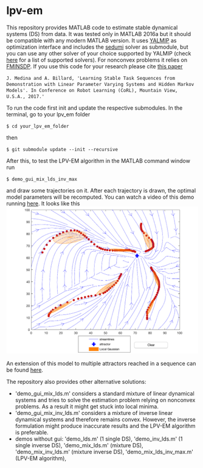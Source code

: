 # lpv-em
This repository provides MATLAB code to estimate stable dynamical systems (DS) from data. It was tested only in MATLAB 2016a but it should be compatible with any modern MATLAB version.
It uses <a href="https://yalmip.github.io/">YALMIP</a> as optimization interface and includes the <a href="https://github.com/sqlp/sedumi">sedumi</a> solver as submodule, but you can use any other solver of your choice supported by YALMIP (check <a href="https://yalmip.github.io/allsolvers/">here</a> for a list of supported solvers). 
For nonconvex problems it relies on <a href="https://de.mathworks.com/matlabcentral/fileexchange/43643-fminsdp">FMINSDP</a>.
If you use this code for your research please cite [this paper](https://infoscience.epfl.ch/record/231069/files/seq_learning.pdf)
```
J. Medina and A. Billard, 'Learning Stable Task Sequences from Demonstration with Linear Parameter Varying Systems and Hidden Markov Models'. In Conference on Robot Learning (CoRL), Mountain View, U.S.A., 2017.' 
```
To run the code first init and update the respective submodules. In the terminal, go to your lpv_em folder
```
$ cd your_lpv_em_folder
```
then
```
$ git submodule update --init --recursive
```
After this, to test the LPV-EM algorithm in the MATLAB command window run
```
$ demo_gui_mix_lds_inv_max
```
and draw some trajectories on it. After each trajectory is drawn, the optimal model parameters will be recomputed. You can watch a video of this demo running <a href="https://www.youtube.com/watch?v=ojAhun_1_uQ">here</a>. It looks like this
<a href="https://www.youtube.com/watch?v=92Xg3rFH8ag&t=22s">![Exemplary LPV-EM output](plot/lpv_em.png)</a>

An extension of this model to multiple attractors reached in a sequence can be found <a href="https://www.youtube.com/watch?v=92Xg3rFH8ag&t=22s">here</a>.

The repository also provides other alternative solutions:
- 'demo_gui_mix_lds.m' considers a standard mixture of linear dynamical systems and tries to solve the estimation problem relying on nonconvex problems. As a result it might get stuck into local minima. 
- 'demo_gui_mix_inv_lds.m' considers a mixture of inverse linear dynamical systems and therefore remains convex. However, the inverse formulation might produce inaccurate results and the LPV-EM algorithm is preferable. 
- demos without gui: 'demo_lds.m' (1 single DS), 'demo_inv_lds.m' (1 single inverse DS), 'demo_mix_lds.m' (mixture DS), 'demo_mix_inv_lds.m' (mixture inverse DS), 'demo_mix_lds_inv_max.m' (LPV-EM algorithm),

